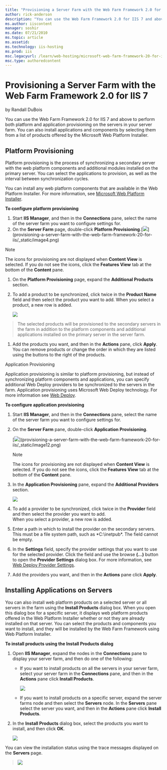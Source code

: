 ```yaml
---
title: "Provisioning a Server Farm with the Web Farm Framework 2.0 for IIS 7 | Microsoft Docs"
author: rick-anderson
description: "You can use the Web Farm Framework 2.0 for IIS 7 and above to perform both platform and application provisioning on the servers in your server farm. You can..."
ms.author: iiscontent
manager: soshir
ms.date: 07/21/2010
ms.topic: article
ms.assetid: 
ms.technology: iis-hosting
ms.prod: iis
msc.legacyurl: /learn/web-hosting/microsoft-web-farm-framework-20-for-iis-7/provisioning-a-server-farm-with-the-web-farm-framework-20-for-iis
msc.type: authoredcontent
---
```

Provisioning a Server Farm with the Web Farm Framework 2.0 for IIS 7
====================
by Randall DuBois

You can use the Web Farm Framework 2.0 for IIS 7 and above to perform both platform and application provisioning on the servers in your server farm. You can also install applications and components by selecting them from a list of products offered by the Microsoft Web Platform Installer.

<a id="Platform"></a>

## Platform Provisioning

Platform provisioning is the process of synchronizing a secondary server with the web platform components and additional modules installed on the primary server. You can select the applications to provision, as well as the interval between synchronization cycles.

You can install any web platform components that are available in the Web Platform Installer. For more information, see [Microsoft Web Platform Installer](https://go.microsoft.com/?linkid=9739157 "Microsoft Web Platform Installer").

**To configure platform provisioning**

1. Start **IIS Manager**, and then in the **Connections** pane, select the name of the server farm you want to configure settings for.
2. On the **Server Farm** page, double-click **Platform Provisioning**.[[![](provisioning-a-server-farm-with-the-web-farm-framework-20-for-iis/_static/image6.png)](provisioning-a-server-farm-with-the-web-farm-framework-20-for-iis/_static/image5.png)](provisioning-a-server-farm-with-the-web-farm-framework-20-for-iis/_static/image4.png)

> [!NOTE]
> The icons for provisioning are not displayed when **Content View** is selected. If you do not see the icons, click the **Features View** tab at the bottom of the **Content** pane.


1. On the **Platform Provisioning** page, expand the **Additional Products** section.
2. To add a product to be synchronized, click twice in the **Product Name** field and then select the product you want to add. When you select a product, a new row is added.  
  
    [![](provisioning-a-server-farm-with-the-web-farm-framework-20-for-iis/_static/image9.png)](provisioning-a-server-farm-with-the-web-farm-framework-20-for-iis/_static/image8.png)

> The selected products will be provisioned to the secondary servers in the farm in addition to the platform components and additional applications installed on the primary server in the server farm.


1. Add the products you want, and then in the **Actions** pane, click **Apply**. You can remove products or change the order in which they are listed using the buttons to the right of the products.

Application Provisioning

Application provisioning is similar to platform provisioning, but instead of synchronizing platform components and applications, you can specify additional Web Deploy providers to be synchronized to the servers in the farm. Application provisioning uses Microsoft Web Deploy technology. For more information see [Web Deploy](https://www.iis.net/downloads/microsoft/web-deploy).

**To configure application provisioning**

1. Start **IIS Manager**, and then in the **Connections** pane, select the name of the server farm you want to configure settings for.
2. On the **Server Farm** pane, double-click **Application Provisioning**.  
  
    [[![](provisioning-a-server-farm-with-the-web-farm-framework-20-for-iis/_static/image14.png)](provisioning-a-server-farm-with-the-web-farm-framework-20-for-iis/_static/image13.png)](provisioning-a-server-farm-with-the-web-farm-framework-20-for-iis/_static/image12.png)  
  
    > [!NOTE]
    > The icons for provisioning are not displayed when     **Content View** is selected. If you do not see the icons, click the     **Features View** tab at the bottom of the     **Content** pane.
3. In the **Application Provisioning** pane, expand the **Additional Providers** section.  
  
    [![](provisioning-a-server-farm-with-the-web-farm-framework-20-for-iis/_static/image17.png)](provisioning-a-server-farm-with-the-web-farm-framework-20-for-iis/_static/image16.png)
4. To add a provider to be synchronized, click twice in the **Provider** field and then select the provider you want to add.  
 When you select a provider, a new row is added.
5. Enter a path in which to install the provider on the secondary servers. This must be a file system path, such as *C:\inetpub\*. The field cannot be empty.
6. In the **Settings** field, specify the provider settings that you want to use for the selected provider. Click the field and use the browse **(…)** button to open the **Provider Settings** dialog box. For more information, see [Web Deploy Provider Settings](https://technet.microsoft.com/en-us/library/dd569001(WS.10).aspx).
7. Add the providers you want, and then in the **Actions** pane click **Apply**.

## Installing Applications on Servers

You can also install web platform products on a selected server or all servers in the farm using the **Install Products** dialog box. When you open this dialog box for a specific server, it displays web platform products offered in the Web Platform Installer whether or not they are already installed on that server. You can select the products and components you want to install, and they will be installed by the Web Farm Framework using Web Platform Installer.

**To install products using the Install Products dialog**

1. Open **IIS Manager**, expand the nodes in the **Connections** pane to display your server farm, and then do one of the following: 

    - If you want to install products on all the servers in your server farm, select your server farm in the **Connections** pane, and then in the **Actions** pane click **Install Products**.  
  
        [![](provisioning-a-server-farm-with-the-web-farm-framework-20-for-iis/_static/image19.png)](provisioning-a-server-farm-with-the-web-farm-framework-20-for-iis/_static/image18.png)
    - If you want to install products on a specific server, expand the server farms node and then select the **Servers** node. In the **Servers** pane select the server you want, and then in the **Actions** pane click **Install Products**.
2. In the **Install Products** dialog box, select the products you want to install, and then click **OK**.  
  
    [![](provisioning-a-server-farm-with-the-web-farm-framework-20-for-iis/_static/image21.png)](provisioning-a-server-farm-with-the-web-farm-framework-20-for-iis/_static/image20.png)

You can view the installation status using the trace messages displayed on the **Servers** page.

> [![](provisioning-a-server-farm-with-the-web-farm-framework-20-for-iis/_static/image23.png)](provisioning-a-server-farm-with-the-web-farm-framework-20-for-iis/_static/image22.png)